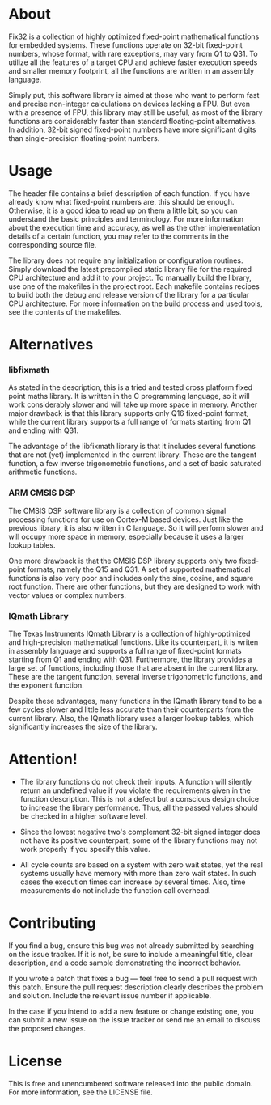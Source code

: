 About
=====

Fix32 is a collection of highly optimized fixed-point mathematical functions
for embedded systems. These functions operate on 32-bit fixed-point numbers,
whose format, with rare exceptions, may vary from Q1 to Q31. To utilize all
the features of a target CPU and achieve faster execution speeds and smaller
memory footprint, all the functions are written in an assembly language.

Simply put, this software library is aimed at those who want to perform fast
and precise non-integer calculations on devices lacking a FPU. But even with
a presence of FPU, this library may still be useful, as most of the library
functions are considerably faster than standard floating-point alternatives.
In addition, 32-bit signed fixed-point numbers have more significant digits
than single-precision floating-point numbers.


Usage
=====

The header file contains a brief description of each function. If you have
already know what fixed-point numbers are, this should be enough. Otherwise,
it is a good idea to read up on them a little bit, so you can understand the
basic principles and terminology. For more information about the execution
time and accuracy, as well as the other implementation details of a certain
function, you may refer to the comments in the corresponding source file.

The library does not require any initialization or configuration routines.
Simply download the latest precompiled static library file for the required
CPU architecture and add it to your project. To manually build the library,
use one of the makefiles in the project root. Each makefile contains recipes
to build both the debug and release version of the library for a particular
CPU architecture. For more information on the build process and used tools,
see the contents of the makefiles.


Alternatives
============

### libfixmath

As stated in the description, this is a tried and tested cross platform fixed
point maths library. It is written in the C programming language, so it will
work considerably slower and will take up more space in memory. Another major
drawback is that this library supports only Q16 fixed-point format, while the
current library supports a full range of formats starting from Q1 and ending
with Q31.

The advantage of the libfixmath library is that it includes several functions
that are not (yet) implemented in the current library. These are the tangent
function, a few inverse trigonometric functions, and a set of basic saturated
arithmetic functions.

### ARM CMSIS DSP

The CMSIS DSP software library is a collection of common signal processing
functions for use on Cortex-M based devices. Just like the previous library,
it is also written in C language. So it will perform slower and will occupy
more space in memory, especially because it uses a larger lookup tables.

One more drawback is that the CMSIS DSP library supports only two fixed-point
formats, namely the Q15 and Q31. A set of supported mathematical functions is
also very poor and includes only the sine, cosine, and square root function.
There are other functions, but they are designed to work with vector values
or complex numbers.

### IQmath Library

The Texas Instruments IQmath Library is a collection of highly-optimized and
high-precision mathematical functions. Like its counterpart, it is writen in
assembly language and supports a full range of fixed-point formats starting
from Q1 and ending with Q31. Furthermore, the library provides a large set
of functions, including those that are absent in the current library. These
are the tangent function, several inverse trigonometric functions, and the
exponent function.

Despite these advantages, many functions in the IQmath library tend to be
a few cycles slower and little less accurate than their counterparts from
the current library. Also, the IQmath library uses a larger lookup tables,
which significantly increases the size of the library.


Attention!
==========

* The library functions do not check their inputs. A function will silently
  return an undefined value if you violate the requirements given in the
  function description. This is not a defect but a conscious design choice
  to increase the library performance. Thus, all the passed values should
  be checked in a higher software level.

* Since the lowest negative two's complement 32-bit signed integer does not
  have its positive counterpart, some of the library functions may not work
  properly if you specify this value.

* All cycle counts are based on a system with zero wait states, yet the real
  systems usually have memory with more than zero wait states. In such cases
  the execution times can increase by several times. Also, time measurements
  do not include the function call overhead.


Contributing
============

If you find a bug, ensure this bug was not already submitted by searching on
the issue tracker. If it is not, be sure to include a meaningful title, clear
description, and a code sample demonstrating the incorrect behavior.

If you wrote a patch that fixes a bug — feel free to send a pull request with
this patch. Ensure the pull request description clearly describes the problem
and solution. Include the relevant issue number if applicable.

In the case if you intend to add a new feature or change existing one, you
can submit a new issue on the issue tracker or send me an email to discuss
the proposed changes.


License
=======

 This is free and unencumbered software released into the public domain.
 For more information, see the LICENSE file.